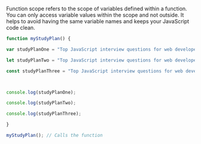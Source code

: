 Function scope refers to the scope of variables defined within a function. You can only access variable values within the scope and not outside. It helps to avoid having the same variable names and keeps your JavaScript code clean.

```javascript
function myStudyPlan() { 

var studyPlanOne = "Top JavaScript interview questions for web developers";

let studyPlanTwo = "Top JavaScript interview questions for web developers";

const studyPlanThree = "Top JavaScript interview questions for web developers"; 



console.log(studyPlanOne); 

console.log(studyPlanTwo);  

console.log(studyPlanThree); 

} 

myStudyPlan(); // Calls the function 